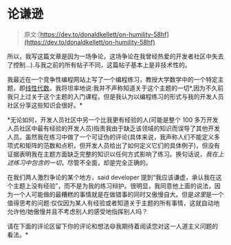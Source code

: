 # 论谦逊

> 原文:[https://dev.to/donaldkellett/on-humility-58hf](https://dev.to/donaldkellett/on-humility-58hf)

所以，我写这篇文章是因为一场争论，这场争论在我曾经热爱的开发者社区中失去了控制...).与我之前的所有帖子不同，这篇帖子基本上是非技术性的。

我最近在一个竞争性编程网站上写了一个编程练习，教授大学数学中的一个特定主题，即[线性代数](https://en.wikipedia.org/wiki/Linear_algebra)。我将坦率地说:我并不声称知道关于这个主题的一切*,因为不久前我只上过关于这个主题的入门课程，但是我认为以编程练习的形式与我的开发人员社区分享这些知识会很好。*

 *无论如何，开发人员社区中另一个比我更有经验的人(可能是整个 100 多万开发人员社区中最有经验的开发人员)指责我由于缺乏该领域的知识而误导了其他开发人员。虽然我在练习中做了一个可证伪的评论(具体来说，我声称人们不能定义多项式和矩阵的范数和点积，但开发人员给出了如何定义它们的具体例子)，但没有证据表明我在主题方面缺乏完整的知识以任何方式影响了练习。换句话说，*我在上述练习中包含的一切*，尽管不全面，却是完全正确的。

在我们两人激烈争论的某个地方，said developer 提到“我应该谦虚，承认我在这个主题上没有经验”，而不是为我的练习辩护。很明显，我同意他上面的说法，因为一个人可能做的最糟糕的事情就是在做错事的同时又傲慢自大。但是*这里*是一个值得思考的问题:仅仅因为某人有经验或者知道关于主题的所有事情，这就自动地允许他/她傲慢并且不考虑别人的感受地指挥别人吗？

请在下面的评论区留下你的评论和想法😄我期待着阅读您对这一人道主义问题的看法。*